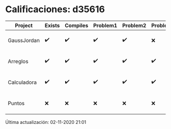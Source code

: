 # Calificaciones: d35616
|Project|Exists|Compiles|Problem1|Problem2|Problem3|Extra|Grade|CommitHash|CommitDate|CheckDate|DueDate|Comments|
|-|-|-|-|-|-|-|-|-|-|-|-|-|
|GaussJordan|✔️|✔️|✔️|✔️|❌|❌|10.0|d700451adeb401719e13a286ea1c40d8e599f182|28-10-2020 18:42:49|29-10-2020 21:35:15|29-10-2020 21:00:00|//No avisa al usuario que el sistema no tiene solución/No intercambia las filas cuando un pivote es cero|
|Arreglos|✔️|✔️|✔️|✔️|✔️|✔️|10.0|d6ba5d7de7d5c3078aa84a6c916dd4cad510c23c|20-10-2020 11:32:04|27-10-2020 22:24:53|22-10-2020 21:00:00|///|
|Calculadora|✔️|✔️|✔️|✔️|✔️|❌|10.0|02aab6ddd9e3fc2a91f84970dd1a59ce8c4ba563|11-10-2020 20:51:50|15-10-2020 21:24:17|15-10-2020 21:00:00|No evita la división entre cero|
|Puntos|❌|❌|❌|❌|❌|❌|5.0|nan|nan|02-11-2020 21:01:01|05-11-2020 21:00:00|No se encontró el archivo en PracticasComputacionI/Puntos/Punto.cpp|

Última actualización: 02-11-2020 21:01